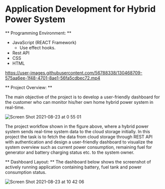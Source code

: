 # Application Development for Hybrid Power System

** Programming Environment: **

* JavaScript (REACT Framework)
   * Use effect hooks.
*	Rest API
*	CSS
*	HTML

https://user-images.githubusercontent.com/56788338/130468709-575aa6ee-1f48-4701-8ae1-56fa5cdbec72.mp4

** Project Overview: **

The main objective of the project is to develop a user-friendly dashboard for the customer who can monitor his/her own home hybrid power system in real-time.

![Screen Shot 2021-08-23 at 0 55 01](https://user-images.githubusercontent.com/56788338/130450746-b66d7c37-87e7-47f8-9db5-84565365d7cc.png)

The project workflow shown in the figure above, where a hybrid power system sends real-time system data to the cloud storage initially. In this project the task is to fetch the data from cloud storage through REST API with authentication and design a user-friendly dashboard to visualize the system overview such as current power consumption, remaining fuel for generator and battery charging status etc. to the system owner.


** Dashboard Layout: ** The dashboard below shows the screenshot of actively running application containing battery, fuel tank and power consumption status.

![Screen Shot 2021-08-23 at 10 42 06](https://user-images.githubusercontent.com/56788338/130451409-4ecbb084-3199-474e-96ae-3d4aaf32b610.png)





